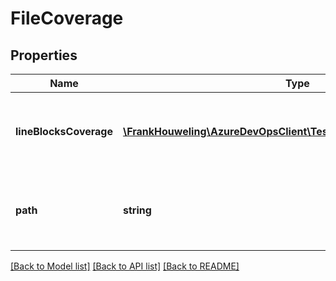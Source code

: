 # FileCoverage

## Properties
Name | Type | Description | Notes
------------ | ------------- | ------------- | -------------
**lineBlocksCoverage** | [**\FrankHouweling\AzureDevOpsClient\Test\Model\LineBlockCoverage[]**](LineBlockCoverage.md) | List of line blocks along with their coverage status | [optional] 
**path** | **string** | File path for which coverage information is sought for | [optional] 

[[Back to Model list]](../README.md#documentation-for-models) [[Back to API list]](../README.md#documentation-for-api-endpoints) [[Back to README]](../README.md)


